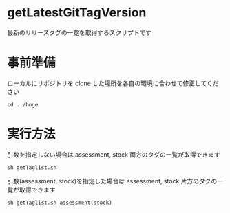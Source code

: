 # getLatestGitTagVersion

最新のリリースタグの一覧を取得するスクリプトです

# 事前準備

ローカルにリポジトリを clone した場所を各自の環境に合わせて修正してください

```
cd ../hoge
```

# 実行方法

引数を指定しない場合は assessment, stock 両方のタグの一覧が取得できます

```
sh getTaglist.sh
```

引数(assessment, stock)を指定した場合は assessment, stock 片方のタグの一覧が取得できます

```
sh getTaglist.sh assessment(stock)
```
